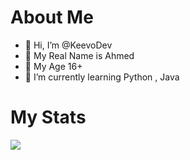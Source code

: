 # About Me

- 👋 Hi, I’m @KeevoDev
- 💞️ My Real Name is Ahmed
- 👀 My Age 16+
- 🌱 I’m currently learning Python , Java

# My Stats

![](https://komarev.com/ghpvc/?username=KeevoDev&color=blueviolet)
